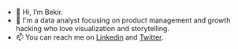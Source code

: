 - 👋 Hi, I’m Bekir.
- 👀 I'm a data analyst focusing on product management and growth hacking who love visualization and storytelling.
- 📫 You can reach me on [Linkedin](https://www.linkedin.com/in/bkrsln/) and [Twitter](https://www.twitter/bkrsln/).
